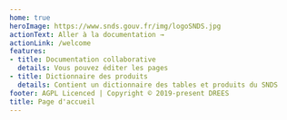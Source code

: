 ```yaml
---
home: true
heroImage: https://www.snds.gouv.fr/img/logoSNDS.jpg
actionText: Aller à la documentation →
actionLink: /welcome
features:
- title: Documentation collaborative 
  details: Vous pouvez éditer les pages
- title: Dictionnaire des produits
  details: Contient un dictionnaire des tables et produits du SNDS 
footer: AGPL Licenced | Copyright © 2019-present DREES
title: Page d'accueil
---
```

